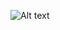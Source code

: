 ![Alt text](https://cdn.discordapp.com/attachments/1343188719561343046/1414742265703694446/a5hxeq.gif?ex=68c0ace8&is=68bf5b68&hm=0309cb26e6eee6697a14bb3cf41d0e6ebe26b73ddd397ec751f976836bcfcc04&>)
